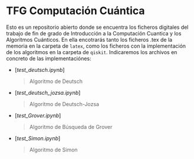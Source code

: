 # TFG Computación Cuántica
Esto es un repositorio abierto donde se encuentra los ficheros digitales del trabajo de fin de grado de Introducción a la Computación Cuantica y los Algoritmos Cuánticos.
En ella encotrarás tanto los ficheros .tex de la memoria en la carpeta de `latex`, como los ficheros con la implementación de los algoritmos en la carpeta de `qiskit`.
Indicaremos los archivos en concreto de las implementaciónes:
- [*test_deutsch.ipynb*]
  > Algoritmo de Deutsch
- [*test_deutsch_jozsa.ipynb*]
  > Algoritmo de Deutsch-Jozsa
- [*test_Grover.ipynb*]
  > Algoritmo de Búsqueda de Grover
- [*test_Simon.ipynb*]
  > Algoritmo de Simon
